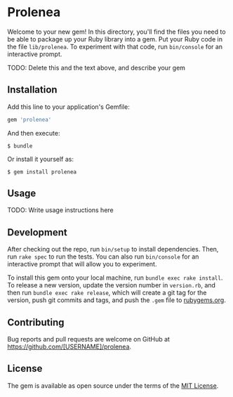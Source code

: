 # Prolenea

Welcome to your new gem! In this directory, you'll find the files you need to be able to package up your Ruby library into a gem. Put your Ruby code in the file `lib/prolenea`. To experiment with that code, run `bin/console` for an interactive prompt.

TODO: Delete this and the text above, and describe your gem

## Installation

Add this line to your application's Gemfile:

```ruby
gem 'prolenea'
```

And then execute:

    $ bundle

Or install it yourself as:

    $ gem install prolenea

## Usage

TODO: Write usage instructions here

## Development

After checking out the repo, run `bin/setup` to install dependencies. Then, run `rake spec` to run the tests. You can also run `bin/console` for an interactive prompt that will allow you to experiment.

To install this gem onto your local machine, run `bundle exec rake install`. To release a new version, update the version number in `version.rb`, and then run `bundle exec rake release`, which will create a git tag for the version, push git commits and tags, and push the `.gem` file to [rubygems.org](https://rubygems.org).

## Contributing

Bug reports and pull requests are welcome on GitHub at https://github.com/[USERNAME]/prolenea.


## License

The gem is available as open source under the terms of the [MIT License](http://opensource.org/licenses/MIT).

